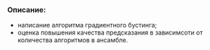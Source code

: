 ### Описание:
- написание алгоритма градиентного бустинга;
- оценка повышения качества предсказания в зависимсоти от количества алгоритмов в ансамбле.
